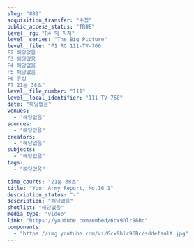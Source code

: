 ```yaml
---
slug: "889"
acquisition_transfer: "수집"
public_access_status: "TRUE"
level__rg: "R4 빅 픽쳐"
level__series: "The Big Picture"
level__file: "F1 RG 111-TV-760
F2 해당없음
F3 해당없음
F4 해당없음
F5 해당없음
F6 유성
F7 21분 38초"
level__file_number: "111"
level__local_identifier: "111-TV-760"
date: "해당없음"
venues: 
  - "해당없음"
sources: 
  - "해당없음"
creators: 
  - "해당없음"
subjects: 
  - "해당없음"
tags: 
  - "해당없음"

time_courts: "21분 38초"
title: "Your Army Report, No.16 1"
description_status: "-"
description: "해당없음"
shotlist: "해당없음"
media_type: "video"
link: "https://youtube.com/embed/6cx9hlr96Bc"
components: 
  - "https://img.youtube.com/vi/6cx9hlr96Bc/sddefault.jpg"
---
```

